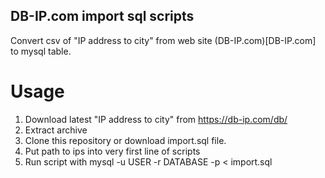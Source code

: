 DB-IP.com import sql scripts
----------------------------

Convert csv of "IP address to city" from web site (DB-IP.com)[DB-IP.com] to
mysql table.

Usage
=====

1. Download latest "IP address to city" from https://db-ip.com/db/
2. Extract archive
3. Clone this repository or download import.sql file.
4. Put path to ips into very first line of scripts
5. Run script with mysql -u USER -r DATABASE -p < import.sql